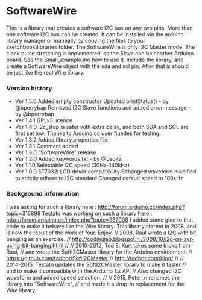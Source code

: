 # SoftwareWire
This is a library that creates a software I2C bus on any two pins.
More than one software I2C bus can be created.
It can be installed via the arduino library manager or manually by copying the files to your sketchbook\libraries folder.
The SoftwareWire is only I2C Master mode.
The clock pulse stretching is implemented, so the Slave can be another Arduino board.
See the Small_example.ino how to use it. Include the library, and create a SoftwareWire object with the sda and scl pin. After that is should be just like the real Wire library.

### Version history
- Ver 1.5.0 
Added empty constructor
Updated printStatus() - by @bperrybap
Removed I2C Slave functions and added error message - by @bperrybap
- Ver 1.4.1
GPLv3 licence
- Ver 1.4.0
i2c_stop is safer with extra delay, and both SDA and SCL are first set low.
Thanks to Arduino.cc user fjuedes for testing.
- Ver 1.3.2
Added library.properties file
- Ver 1.3.1
Comment added
- Ver 1.3.0
"SoftwareWire" release
- Ver 1.2.0
Added keywords.txt - by @Leo72
- Ver 1.1.0
Selectable I2C speed (30Hz-140kHz)
- Ver 1.0.0
ST7032i LCD driver compatibility
Bitbanged waveform modified to strictly adhere to I2C standard
Changed default speed to 100kHz

### Background information
I was asking for such a library here : http://forum.arduino.cc/index.php?topic=315898
Testato was working on such a library here : http://forum.arduino.cc/index.php?topic=287008
I added some glue to that code to make it behave like the Wire library.
This library started in 2008, and is now the result of the work of four.
Enjoy.
// 2008, Raul wrote a I2C with bit banging as an exercise.
// http://codinglab.blogspot.nl/2008/10/i2c-on-avr-using-bit-banging.html
//
// 2010-2012, Tod E. Kurt takes some tricks from Raul,
// and wrote the SoftI2CMaster library for the Arduino environment.
// https://github.com/todbot/SoftI2CMaster
// http://todbot.com/blog/
//
// 2014-2015, Testato updates the SoftI2CMaster library to make it faster
// and to make it compatible with the Arduino 1.x API
// Also changed I2C waveform and added speed selection.
//
// 2015, Peter_n renames the library into "SoftwareWire",
// and made it a drop-in replacement for the Wire library.
